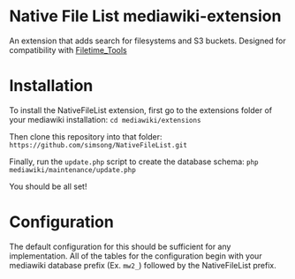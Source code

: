 # Native File List mediawiki-extension
An extension that adds search for filesystems and S3 buckets. Designed for compatibility with [Filetime_Tools](https://github.com/simsong/filetime_tools)

# Installation
To install the NativeFileList extension, first go to the extensions folder of your mediawiki installation:
`cd mediawiki/extensions`

Then clone this repository into that folder:
`https://github.com/simsong/NativeFileList.git`

Finally, run the `update.php` script to create the database schema:
`php mediawiki/maintenance/update.php`

You should be all set!

# Configuration
The default configuration for this should be sufficient for any implementation. All of the tables for the configuration begin with your mediawiki database prefix (Ex. `mw2_`) followed by the NativeFileList prefix.